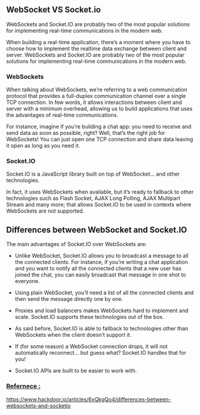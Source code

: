 ##  WebSocket VS  Socket.io
 
WebSockets and Socket.IO are probably two of the most popular solutions for implementing real-time communications in the modern web.

When building a real-time application, there’s a moment where you have to choose how to implement the realtime data exchange between client and server.
WebSockets and Socket.IO are probably two of the most popular solutions for implementing real-time communications in the modern web.

###  WebSockets
When talking about WebSockets, we’re referring to a web communication protocol that provides a full-duplex communication channel over a single TCP connection.
In few words, it allows interactions between client and server with a minimum overhead, allowing us to build applications that uses the advantages of real-time communications.

For instance, imagine if you’re building a chat app: you need to receive and send data as soon as possible, right?
Well, that’s the right job for WebSockets! You can just open one TCP connection and share data leaving it open as long as you need it.


###   Socket.IO
Socket.IO is a JavaScript library built on top of WebSocket… and other technologies.

In fact, it uses WebSockets when available, but it’s ready to fallback to other technologies such as Flash Socket, AJAX Long Polling, AJAX Multipart Stream and many more; that allows Socket.IO to be used in contexts where WebSockets are not supported.


##   Differences between WebSocket and Socket.IO

The main advantages of Socket.IO over WebSockets are:

* Unlike WebSocket, Socket.IO allows you to broadcast a message to all the connected clients. For instance, if you’re writing a chat application and you want to notify all the connected clients that a new user has joined the chat, you can easily broadcast that message in one shot to everyone.
  
* Using plain WebSocket, you’ll need a list of all the connected clients and then send the message directly one by one.

* Proxies and load balancers makes WebSockets hard to implement and scale. Socket.IO supports these technologies out of the box.

* As said before, Socket.IO is able to fallback to technologies other than WebSockets when the client doesn’t support it.

* If (for some reason) a WebSocket connection drops, it will not automatically reconnect… but guess what? Socket.IO handles that for you!
  
* Socket.IO APIs are built to be easier to work with.



### <U>Refernece :</U>
https://www.hackdoor.io/articles/6xQkgQo4/differences-between-websockets-and-socketio